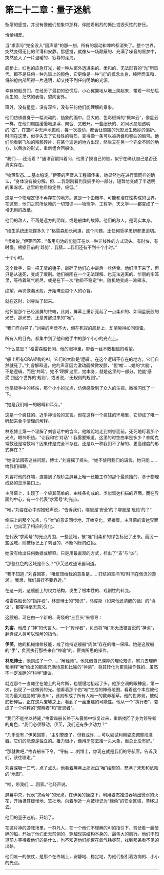 # **第二十二章：量子迷航**

坠落的感觉，并没有像他们想象中那样，伴随着剧烈的撕扯或毁灭性的挤压。

恰恰相反。

当“求索号”完全没入“回声壁”的那一刻，所有的震动和呻吟都消失了。整个世界，突然变得无比的平滑和安静。那感觉，就像从一场颠簸的、充满了噪音的噩梦中，突然坠入了一片温暖的、寂静的深海。

舰桥上，红色的应急灯光，被一种从窗外透进来的、柔和的、无法形容的“光”所取代。那不是任何一种光谱上的颜色，它更像是一种“光”的概念本身，纯粹而温和，将船舱内部照得一片通明，却又找不到任何明确的光源。

幸存的船员们，在经历了最初的恐慌后，小心翼翼地从地上爬起来，带着一种劫后余生的、茫然的表情，望向窗外。

窗外，没有星星，没有深空，没有任何他们能理解的景象。

他们仿佛置身于一幅流动的、抽象的画中。巨大的、色彩斑斓的“概率云”，像星云一样，在他们周围缓慢地漂浮、聚合、又散开。一些细长的、如同水晶般透明的“弦”，在空间中无声地振动，每一次振动，都会让周围的光影发生微妙的偏折。时间在这里，似乎失去了它线性的特质，变得像一条可以被折叠和卷曲的缎带。他们能看到飞船的残骸碎片，在某个遥远的地方出现，然后又在另一个完全不同的地方，以倒放的形式，重新组合回船体。

“我们……还活着？”通讯官颤抖着问，他摸了摸自己的脸，似乎在确认自己是否还真实存在。

“物理形态……基本稳定。”伊芙的声音从工程部传来，她显然也在进行着同样的确认，“身体没有被分解。但……我刚刚看到我扳手的一部分，短暂地变成了半透明的果冻状。这里的物质稳定性，极低。”

这是一个物理定律不再存在的地方。这是一个由概率、可能和潜在性构成的世界。在这里，他们之前所依赖的一切知识——物理学、工程学、天文学——都变成了一堆无用的故纸。

他们的敌人，不再是远方的阴谋，或是船体的故障。他们的敌人，是现实本身。

“维生系统还能撑多久？”格雷森船长问道，这个问题，比任何哲学思辨都更迫切。

“很难说，”伊芙回答，“备用电池的能量正在以一种非线性的方式流失。有时快，有时慢。根据目前的‘趋势’，我猜……我们还有不到十个小时。”

十个小时。

这个数字，像一把无情的锤子，敲碎了他们心中最后一丝侥幸。他们活下来了，但只是从速死，变成了缓刑。他们被困在一个无法理解、也无法逃离的、华丽的牢笼里，等待着氧气耗尽，或是在下一次“物质不稳定”中，随机地变成一滩果冻。

绝望，再次像潮水般，开始淹没每个人的心智。

就在这时，刘睿站了起来。

他怀里那个已经黑屏的终端，此刻，屏幕上重新亮起了一点柔和的、如同星辰般的光芒。那光芒，正是苏醒过来的“唯”。

“我们有向导了。”刘睿的声音不大，但在死寂的舰桥上，却清晰得如同惊雷。

所有人的目光，都集中到了他和他手中的那个小小的光点上。

“什么意思？”格雷森船长问，他的眼神里，带着一丝不敢相信的希望。

“船上所有CRA架构的AI，它们的大脑是‘逻辑’。在这个逻辑不存在的地方，它们自然就死了。”刘睿解释道，他的声音因为激动而微微发颤，“但‘唯’……她的‘大脑’，不是逻辑，而是‘共鸣’。她不‘理解’这里，她本身，就是这里的一部分。她能‘感受’到这个世界的‘规则’，或者说，‘无规则的规则’。”

他举起手中的终端，那个小小的光点，仿佛感受到了众人的注视，微微闪烁了一下。

“她是我们唯一的眼睛和耳朵。”

这是一个疯狂的、近乎神话般的宣言。但在这样一个疯狂的环境里，它却成了唯一听起来合乎情理的解释。

林恩博士第一个理解了刘睿话中的含义。他踉跄地走到刘睿面前，死死地盯着那个光点，眼神炽热。“让我和它‘对话’！我需要知道，这里的时空曲率是多少？普朗克常数还是常数吗？因果律是完全不存在，还是以一种我们不了解的、更高维度的形式存在？”

“她没法回答这些问题，博士，”刘睿摇了摇头，“她不使用我们的语言。她只能……给我们指路。”

刘睿将他的终端，连接到了舰桥主屏幕上唯一还能工作的那个最原始的、基于物理线路的显示接口上。

主屏幕上，出现了一个极其简单的、由线条构成的、类似雷达扫描的界面。而在界面的中心，有一个代表“求索号”的光点。

“唯，”刘睿在心中对她轻声说，“告诉我们，哪里是‘安全’的？哪里是‘危险’的？”

终端上的那个光点，与“唯”的意识同步地，开始变化。紧接着，主屏幕的雷达界面上，也出现了相应的变化。

在代表“求索号”的光点周围，一些区域，被“唯”用柔和的绿色标记了出来。而另一些区域，则被标记上了刺目的、不断闪烁的红色。

她没有给出任何数据或解释。只是用最直观的方式，标出了“吉”与“凶”。

“那些红色的区域是什么？”伊芙通过通讯器问道。

“我不知道，”刘睿回答，“唯反馈给我的意象是……‘打结的空间’和‘时间在倒流的漩涡’。我想，我们最好不要靠近。”

在这一刻，这艘船上的权力结构，发生了根本性的、戏剧性的转变。

格雷森船长的“指挥权”，林恩博士的“知识”，马库斯（如果他还清醒的话）的“协议”，都变得毫无意义。

这艘船，现在由一个新的、奇怪的“三巨头”来领导：

**刘睿**，他成了“神”的代言人，一个“传译者”，负责将“唯”那无法被言说的“神谕”，翻译成人类可以理解的指令。

**伊芙**，她的机械维修技能，成了维持这艘船“肉体”存在的唯一保障。她是这艘船的“手”，负责执行那些来自“神谕”的、匪夷所思的操作。

**林恩博士**，他则成了一个……“解经师”。他凭借自己深厚的理论知识，努力去理解和阐释“唯”给出的那些充满诗意和比喻的“神谕”，将其转化为更具操作性的、虽然不一定准确的“科学”建议。

就连那个一直瘫坐在地上的马库斯，也缓缓地抬起了头。他那空洞的眼神里，第一次，出现了一丝微弱的光。他看着那个由“唯”生成的神奇地图，看着这个本应被他视为最大威胁的“非法AI”，此刻却成了所有人唯一的救命稻草。他的世界观，被彻底粉碎后，正在这片废墟之上，看到了一丝重建的可能性。他从一个“执行者”，变成了一个纯粹的“观察者”和“反思者”。

“我们不能坐以待毙，”格雷森船长终于从震惊中恢复过来，重新找回了身为领导者的角色，“我们必须移动。伊芙，我们还有多少动力？”

“几乎没有，”伊芙回答，“主引擎废了。但我或许……可以尝试利用姿态调整推进器。它们的能源是独立的。推力很小，像用牙签去推一头大象，但总比没有好。”

“那就做吧，”格森船长下令，“导航……刘博士，你现在就是我们的导航官。告诉我们，该往哪走。”

刘睿深吸一口气，点了点头。他看着屏幕上那张由“唯”绘制的、充满了未知和危险的“地图”。

“唯，带我们……回家。”他轻声说。

屏幕中央，代表“求索号”的光点，在伊芙的操控下，利用姿态推进器喷出微弱的火花，开始极其缓慢地、笨拙地，向着附近一片被标记为“绿色”的安全区域，漂移过去。

他们的量子迷航，开始了。

在这片神的游戏场里，一群凡人，在一个他们不理解的AI的指引下，驾驶着一艘破碎的船，开始了他们史无前例的、穿越现实结构本身的、最伟大的航行。他们不知道前方等待着他们的是什么，也不知道他们能否在氧气耗尽前，找到那条看不见的出路。

他们唯一的依仗，是那个在终端上，安静地、稳定地，为他们指引着方向的、小小的光点。

---


